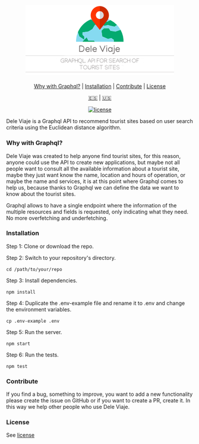<h4 align="center">
  <img src="logo-en.png" alt="Dele Viaje Logo" />
</h4>

<div align="center">

[Why with Graphql?](#why-with-graphql) | [Installation](#installation) | [Contribute](#contribute) | [License](#license)

[:es:](README-ES.md) | [:us:](README.md)

[![license][img-license-badge]][MIT]

</div>

Dele Viaje is a Graphql API to recommend tourist sites based on user search criteria using the Euclidean distance algorithm.

### Why with Graphql?
Dele Viaje was created to help anyone find tourist sites, for this reason, anyone could use the API to create new applications, but maybe not all people want to consult all the available information about a tourist site, maybe they just want know the name, location and hours of operation, or maybe the name and services, it is at this point where Graphql comes to help us, because thanks to Graphql we can define the data we want to know about the tourist sites.

Graphql allows to have a single endpoint where the information of the multiple resources and fields is requested, only indicating what they need. No more overfetching and underfetching.

### Installation
Step 1: Clone or download the repo.

Step 2: Switch to your repository's directory.
```
cd /path/to/your/repo
```

Step 3: Install dependencies.
```
npm install
```

Step 4:  Duplicate the .env-example file and rename it to .env and change the environment variables.
```
cp .env-example .env
```

Step 5: Run the server.
```
npm start
```

Step 6: Run the tests.
```
npm test
```

### Contribute
If you find a bug, something to improve, you want to add a new functionality please create the issue on GitHub or if you want to create a PR, create it. In this way we help other people who use Dele Viaje.

### License
See [license](LICENSE)

[img-license-badge]:https://img.shields.io/github/license/bryandms/dele-viaje-graphql.svg?label=LICENSE&style=for-the-badge
[MIT]:https://opensource.org/licenses/MIT
